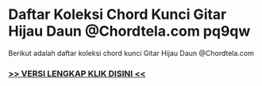 
 # Daftar Koleksi Chord  Kunci Gitar Hijau Daun @Chordtela.com pq9qw


Berikut adalah daftar koleksi chord  kunci Gitar Hijau Daun @Chordtela.com

###  <a href="https://shortlighzx.web.app?sq=Daftar Koleksi Chord  Kunci Gitar Hijau Daun @Chordtela.com"> >> VERSI LENGKAP KLIK DISINI << </a>
